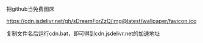 把github当免费图床

https://cdn.jsdelivr.net/gh/sDreamForZzQ/img@latest/wallpaper/favicon.ico

复制文件名后运行cdn.bat，即可得到cdn.jsdelivr.net的加速地址
